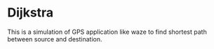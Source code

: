 # Dijkstra
This is a simulation of GPS application like waze to find shortest path between source and destination.
